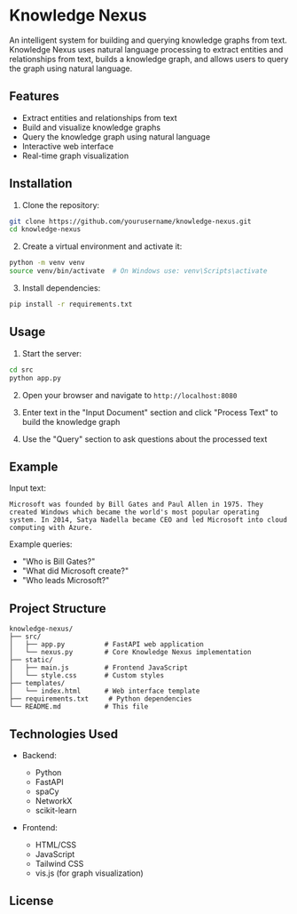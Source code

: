 # Knowledge Nexus

An intelligent system for building and querying knowledge graphs from text. Knowledge Nexus uses natural language processing to extract entities and relationships from text, builds a knowledge graph, and allows users to query the graph using natural language.

## Features

- Extract entities and relationships from text
- Build and visualize knowledge graphs
- Query the knowledge graph using natural language
- Interactive web interface
- Real-time graph visualization

## Installation

1. Clone the repository:
```bash
git clone https://github.com/yourusername/knowledge-nexus.git
cd knowledge-nexus
```

2. Create a virtual environment and activate it:
```bash
python -m venv venv
source venv/bin/activate  # On Windows use: venv\Scripts\activate
```

3. Install dependencies:
```bash
pip install -r requirements.txt
```

## Usage

1. Start the server:
```bash
cd src
python app.py
```

2. Open your browser and navigate to `http://localhost:8080`

3. Enter text in the "Input Document" section and click "Process Text" to build the knowledge graph

4. Use the "Query" section to ask questions about the processed text

## Example

Input text:
```
Microsoft was founded by Bill Gates and Paul Allen in 1975. They created Windows which became the world's most popular operating system. In 2014, Satya Nadella became CEO and led Microsoft into cloud computing with Azure.
```

Example queries:
- "Who is Bill Gates?"
- "What did Microsoft create?"
- "Who leads Microsoft?"

## Project Structure

```
knowledge-nexus/
├── src/
│   ├── app.py          # FastAPI web application
│   └── nexus.py        # Core Knowledge Nexus implementation
├── static/
│   ├── main.js         # Frontend JavaScript
│   └── style.css       # Custom styles
├── templates/
│   └── index.html      # Web interface template
├── requirements.txt     # Python dependencies
└── README.md           # This file
```

## Technologies Used

- Backend:
  - Python
  - FastAPI
  - spaCy
  - NetworkX
  - scikit-learn

- Frontend:
  - HTML/CSS
  - JavaScript
  - Tailwind CSS
  - vis.js (for graph visualization)

## License


